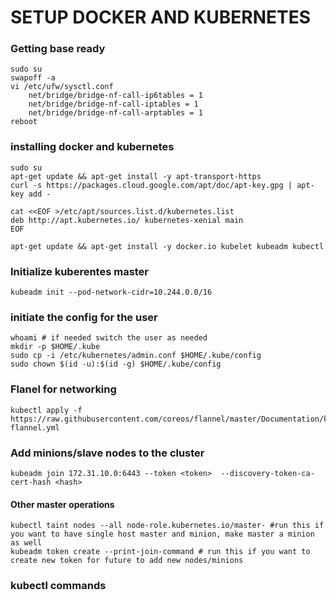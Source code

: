 # SETUP DOCKER AND KUBERNETES

### Getting base ready 
```
sudo su
swapoff -a
vi /etc/ufw/sysctl.conf
	net/bridge/bridge-nf-call-ip6tables = 1
	net/bridge/bridge-nf-call-iptables = 1
	net/bridge/bridge-nf-call-arptables = 1
reboot
```

### installing docker and kubernetes
```
sudo su
apt-get update && apt-get install -y apt-transport-https
curl -s https://packages.cloud.google.com/apt/doc/apt-key.gpg | apt-key add -

cat <<EOF >/etc/apt/sources.list.d/kubernetes.list
deb http://apt.kubernetes.io/ kubernetes-xenial main
EOF

apt-get update && apt-get install -y docker.io kubelet kubeadm kubectl
```

### Initialize kuberentes master
```
kubeadm init --pod-network-cidr=10.244.0.0/16
```

### initiate the config for the user
```
whoami # if needed switch the user as needed 
mkdir -p $HOME/.kube
sudo cp -i /etc/kubernetes/admin.conf $HOME/.kube/config
sudo chown $(id -u):$(id -g) $HOME/.kube/config
```

### Flanel for networking
```
kubectl apply -f https://raw.githubusercontent.com/coreos/flannel/master/Documentation/kube-flannel.yml
```


### Add minions/slave nodes to the cluster
```
kubeadm join 172.31.10.0:6443 --token <token>  --discovery-token-ca-cert-hash <hash>
```

#### Other master operations
```
kubectl taint nodes --all node-role.kubernetes.io/master- #run this if you want to have single host master and minion, make master a minion as well
kubeadm token create --print-join-command # run this if you want to create new token for future to add new nodes/minions
```

### kubectl commands

